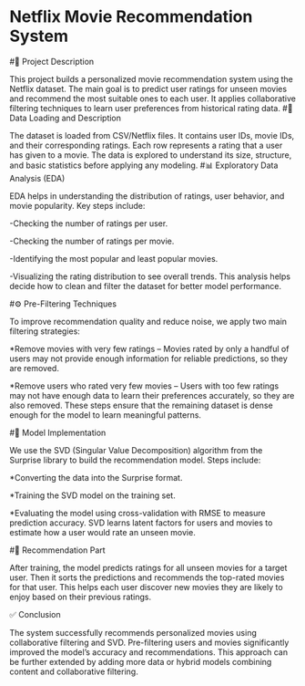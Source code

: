 # Netflix Movie Recommendation System
#📌 Project Description

This project builds a personalized movie recommendation system using the Netflix dataset. The main goal is to predict user ratings for unseen movies and recommend the most suitable ones to each user. It applies collaborative filtering techniques to learn user preferences from historical rating data.
#📂 Data Loading and Description

The dataset is loaded from CSV/Netflix files. It contains user IDs, movie IDs, and their corresponding ratings. Each row represents a rating that a user has given to a movie. The data is explored to understand its size, structure, and basic statistics before applying any modeling.
#📊 Exploratory Data Analysis (EDA)

EDA helps in understanding the distribution of ratings, user behavior, and movie popularity. Key steps include:

-Checking the number of ratings per user.

-Checking the number of ratings per movie.

-Identifying the most popular and least popular movies.

-Visualizing the rating distribution to see overall trends. This analysis helps decide how to clean and filter the dataset for better model performance.

#⚙️ Pre-Filtering Techniques

To improve recommendation quality and reduce noise, we apply two main filtering strategies:

*Remove movies with very few ratings – Movies rated by only a handful of users may not provide enough information for reliable predictions, so they are removed.

*Remove users who rated very few movies – Users with too few ratings may not have enough data to learn their preferences accurately, so they are also removed. These steps ensure that the remaining dataset is dense enough for the model to learn meaningful patterns.

#🤖 Model Implementation

We use the SVD (Singular Value Decomposition) algorithm from the Surprise library to build the recommendation model. Steps include:

*Converting the data into the Surprise format.

*Training the SVD model on the training set.

*Evaluating the model using cross-validation with RMSE to measure prediction accuracy. SVD learns latent factors for users and movies to estimate how a user would rate an unseen movie.

#🎯 Recommendation Part

After training, the model predicts ratings for all unseen movies for a target user. Then it sorts the predictions and recommends the top-rated movies for that user. This helps each user discover new movies they are likely to enjoy based on their previous ratings.

✅ Conclusion

The system successfully recommends personalized movies using collaborative filtering and SVD. Pre-filtering users and movies significantly improved the model’s accuracy and recommendations. This approach can be further extended by adding more data or hybrid models combining content and collaborative filtering.
